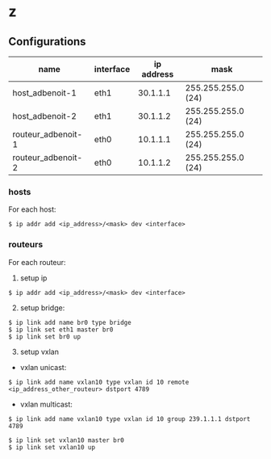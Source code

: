 # z

## Configurations

name               | interface | ip address | mask
-------------------|-----------|------------|-------------------
host_adbenoit-1    | eth1      | 30.1.1.1   | 255.255.255.0 (24)
host_adbenoit-2    | eth1      | 30.1.1.2   | 255.255.255.0 (24)
routeur_adbenoit-1 | eth0      | 10.1.1.1   | 255.255.255.0 (24)
routeur_adbenoit-2 | eth0      | 10.1.1.2   | 255.255.255.0 (24)

### hosts
For each host:
```
$ ip addr add <ip_address>/<mask> dev <interface>
```

### routeurs
For each routeur:
1. setup ip
```
$ ip addr add <ip_address>/<mask> dev <interface>
```
2. setup bridge:
```
$ ip link add name br0 type bridge
$ ip link set eth1 master br0
$ ip link set br0 up
```

3. setup vxlan
- vxlan unicast:
```
$ ip link add name vxlan10 type vxlan id 10 remote <ip_address_other_routeur> dstport 4789
```
- vxlan multicast:
```
$ ip link add name vxlan10 type vxlan id 10 group 239.1.1.1 dstport 4789
```
```
$ ip link set vxlan10 master br0
$ ip link set vxlan10 up
```
